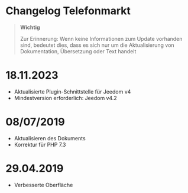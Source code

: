 # Changelog Telefonmarkt

>**Wichtig**
>
>Zur Erinnerung: Wenn keine Informationen zum Update vorhanden sind, bedeutet dies, dass es sich nur um die Aktualisierung von Dokumentation, Übersetzung oder Text handelt

# 18.11.2023

- Aktualisierte Plugin-Schnittstelle für Jeedom v4
- Mindestversion erforderlich: Jeedom v4.2

# 08/07/2019

- Aktualisieren des Dokuments
- Korrektur für PHP 7.3

# 29.04.2019

- Verbesserte Oberfläche
